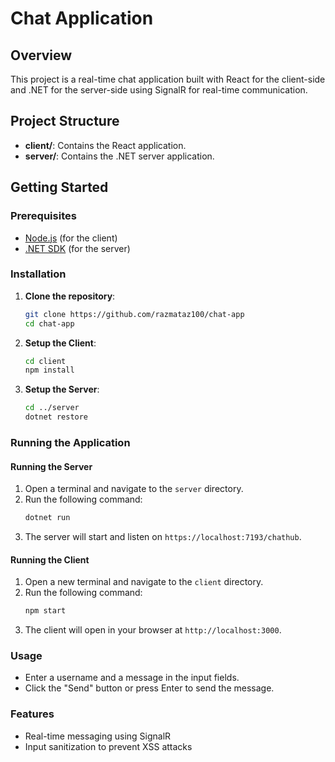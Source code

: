 # Chat Application

## Overview
This project is a real-time chat application built with React for the client-side and .NET for the server-side using SignalR for real-time communication.

## Project Structure
- **client/**: Contains the React application.
- **server/**: Contains the .NET server application.

## Getting Started

### Prerequisites
- [Node.js](https://nodejs.org/) (for the client)
- [.NET SDK](https://dotnet.microsoft.com/download) (for the server)

### Installation

1. **Clone the repository**:
    ```bash
    git clone https://github.com/razmataz100/chat-app
    cd chat-app
    ```

2. **Setup the Client**:
    ```bash
    cd client
    npm install
    ```

3. **Setup the Server**:
    ```bash
    cd ../server
    dotnet restore
    ```

### Running the Application

#### Running the Server
1. Open a terminal and navigate to the `server` directory.
2. Run the following command:
    ```bash
    dotnet run
    ```
3. The server will start and listen on `https://localhost:7193/chathub`.

#### Running the Client
1. Open a new terminal and navigate to the `client` directory.
2. Run the following command:
    ```bash
    npm start
    ```
3. The client will open in your browser at `http://localhost:3000`.

### Usage
- Enter a username and a message in the input fields.
- Click the "Send" button or press Enter to send the message.

### Features
- Real-time messaging using SignalR
- Input sanitization to prevent XSS attacks